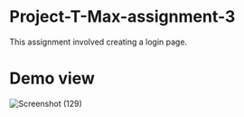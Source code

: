 # Project-T-Max-assignment-3
This assignment involved creating a login page.

# Demo view
![Screenshot (129)](https://user-images.githubusercontent.com/79756092/218204355-9c54a67d-22c7-48c2-a2ec-b755c52902a2.png)
